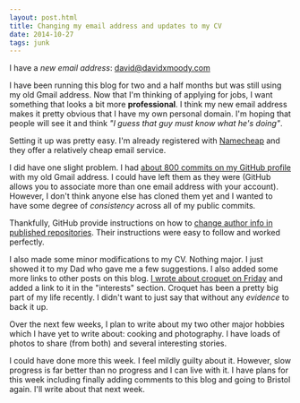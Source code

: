 ```yaml
---
layout: post.html
title: Changing my email address and updates to my CV
date: 2014-10-27
tags: junk
---
```


I have a *new email address*: <david@davidxmoody.com>

<!--more-->

I have been running this blog for two and a half months but was still using my old Gmail address. Now that I'm thinking of applying for jobs, I want something that looks a bit more **professional**. I think my new email address makes it pretty obvious that I have my own personal domain. I'm hoping that people will see it and think *"I guess that guy must know what he's doing"*. 

Setting it up was pretty easy. I'm already registered with [Namecheap](https://www.namecheap.com/) and they offer a relatively cheap email service. 

I did have one slight problem. I had [about 800 commits on my GitHub profile](https://github.com/davidxmoody) with my old Gmail address. I could have left them as they were (GitHub allows you to associate more than one email address with your account). However, I don't think anyone else has cloned them yet and I wanted to have some degree of *consistency* across all of my public commits. 

Thankfully, GitHub provide instructions on how to [change author info in published repositories](https://help.github.com/articles/changing-author-info/). Their instructions were easy to follow and worked perfectly. 

I also made some minor modifications to my CV. Nothing major. I just showed it to my Dad who gave me a few suggestions. I also added some more links to other posts on this blog. [I wrote about croquet on Friday](/2014/my-experiences-playing-croquet/) and added a link to it in the "interests" section. Croquet has been a pretty big part of my life recently. I didn't want to just say that without any *evidence* to back it up. 

Over the next few weeks, I plan to write about my two other major hobbies which I have yet to write about: cooking and photography. I have loads of photos to share (from both) and several interesting stories. 

I could have done more this week. I feel mildly guilty about it. However, slow progress is far better than no progress and I can live with it. I have plans for this week including finally adding comments to this blog and going to Bristol again. I'll write about that next week. 
